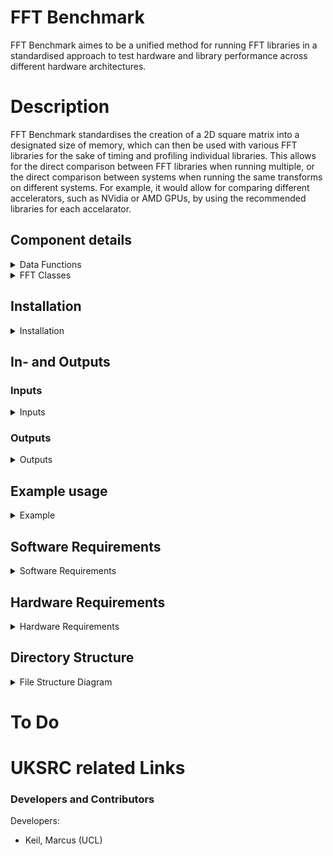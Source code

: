 # FFT Benchmark

FFT Benchmark aimes to be a unified method for running FFT libraries in a standardised approach to test hardware and library
performance across different hardware architectures.

# Description

FFT Benchmark standardises the creation of a 2D square matrix into a designated size of memory, which can then be used with various FFT libraries for the sake of timing and profiling individual libraries. This allows for the direct comparison between FFT libraries when running multiple, or the direct comparison between systems when running the same transforms on different systems. For example, it would allow for comparing different accelerators, such as NVidia or AMD GPUs, by using the recommended libraries for each accelarator.
## Component details

<details>
<summary>Data Functions</summary>
The *Data_Functions* script provides several functions that are used to create the
2D matricies that are used for the FFT. A brief overview of each functions use is
detailed in the table below.

|                         Function                          |                                                                          Description                                                                           |
|:---------------------------------------------------------:|:--------------------------------------------------------------------------------------------------------------------------------------------------------------:|
|                      `get_sys_mem()`                      |                                              returns the ammount of RAM currently available for use by the system                                              |
|                `verify_dimension(int dim)`                |         verifies that the current dimensions are divisible by sixteen in order to facilitate splitting the 2D matrix when it is too large for GPU VRAM         |
|         `possible_vector_size(float memory_size)`         | Uses the given memory_size float in order to create a matrix which uses as much memory as possible within those limits and those imposed by verify_dimension() |
|   `fill_vector(complex<double>* v, int element_count)`    |                                  Fills the 2D matrix with pointer *v with a rectanle of value 1 at the centre of the matrix.                                   |
| `pre_plot_vector(complex<double>* v, int element_count)`  |                    Prepares the 2D matrix with pointer *v to be plotted using python matplotlib prior to transforming for user inpsection.                     |
| `post_plot_vector(complex<double>* v, int element_count)` |                      Prepares the 2D matrix with pointer *v to be plotted using python matplotlib post transforming for user inpsection.                       |
|    `print_data(complex<double>* v, int element_count)`    |                                                   Prints the 2D matrix with pointer *v for user inspection.                                                    |
|   `compare_data(complex<double>* v, int element_count)`   |          Prints the sum of the values of the 2D matrix with pointer *v in order to verify that the transformation returned values other than just 0.           |

</details>

<details>
<summary>FFT Classes</summary>

The basic `Abstract_FFT` class represents the top level class all other FFT classes inherit from. Each class must have
the following functions

|          Function          |                                                               Description                                                               |
|:--------------------------:|:---------------------------------------------------------------------------------------------------------------------------------------:|
|          `name()`          |                                        Returns the name of the library being used for this class                                        |
|        `get_side()`        |                                       Returns the side length of the 2D matrix to be transformed                                        |
|       `get_memory()`       |                                            Returns the size of the matrix on the RAM in MB.                                             |
|       `get_source()`       | Returns the 2D matrix, if prior to transform it will return the original matrix. Post transform it will return the fourier space matrix |
|   `get_element_count()`    |                                        Returns the count of elements in the matrix. i.e. side^2                                         |
|       `transform()`        |                                                     Performs the fourier transform.                                                     |
| `time_transform(int runs)` |                 Performs the fourier transform `runs` amount of times and returns the average time the transform took.                  |

Classes that inherit from `Abstract_FFT` may contain other functions, but should be limited to internal use only.

</details>

## Installation
<details>
<summary>Installation</summary>



In order to build this benchmark, we use cmake. We recommend setting the following options.

|        Option        |       Value(s)       |                                                       Description                                                       |
|:--------------------:|:--------------------:|:-----------------------------------------------------------------------------------------------------------------------:|
|  `CMAKE_C_COMPILER`  |      Ex: clang       |                                         C compiler to user. Tested with clang.                                          |
| `CMAKE_CXX_COMPILER` |     Ex: clang++      |                                        C++ compiler to use. Tested with clang++.                                        |
|       `ONEAPI`       |        ON/OFF        |                    Option to turn on using oneApi mkl instead of default FFTW kernel. (default OFF)                     |
|     `ONEAPI_DIR`     | <\Path\To\oneAPImkl> | Option to pass path to fftw3, if it is not in default installation directory. (default `/opt/intel/oneapi/mkl/2025.1`)  |
|     `FFTW3_DIR`      |   <\Path\To\FFTW3>   |          Option to pass path to fftw3, if it is not in default installation directory. (default `/usr/local`)           |
|  `PYTHON_PLOTTING`   |        ON/OFF        |                      Option to turn on the Python library for plotting FFT results. (default OFF)                       |
|      `CUDA_FFT`      |        ON/OFF        |                                   Option to turn on the cuFFT library. (default OFF)                                    |
|      `CUDA_DIR`      |   <\Path\To\CUDA>    |  Option to pass path to the CUDA libraries, if it is not in default installation directory.(default `/usr/local/cuda`)  |
|      `ROC_FFT`       |        ON/OFF        |                                   Option to turn on the ROCm library.  (default OFF)                                    |
|      `ROCM_DIR`      |   <\Path\To\ROCm>    |        Option to pass path to ROCm library, if it is not in default installation directory.(default `/opt/rocm`)        |
|      `HIP_DIR`       |    <Path\To\hip>     | Option to pass path to hip library, if it is not in default installation directory.(default `/opt/rocm/lib/cmake/hip`)  |

</details>

##  In- and Outputs

### Inputs
<details>
<summary>Inputs</summary>
Once compiled and make has been run, calling this code uses the following inputs

| Option |           Value           |                                                                  Description                                                                   |
|:------:|:-------------------------:|:----------------------------------------------------------------------------------------------------------------------------------------------:|
|   -e   |           None            |                                 Flag that toggles running by memory size instead of element counts (Optional)                                  |
|   -p   |           None            |                                        Flag to plot each FFT result of different sizes once (Optional)                                         |
|   -o   | <\Path\to\output\file.txt |                                             Output file path. (Optional, Default "./default.txt")                                              |
|   -f   |           None            |                                                Flag to toggle running FFTs with FFTW (Optional)                                                |
|   -n   |           None            |                                               Flag to toggle running FFTs with cuFFT (Optional)                                                |
|   -a   |           None            |                                              Flag to toggle running FFTs with rocFFT (Optional)                                                |
|   -r   |            Int            |                          Int on how many different size runs to perform (min 1, if -e is not set, max 7, else no max)                          |
|   -c   |            Int            |                                      Int on how often to repeat transforms for averaging results (min 1)                                       |
|   -s   |           float           | If -e is set, this determines the starting size in memory to use. Units are in MB, all subsequent runs are double the size of the previous run |

</details>


### Outputs
<details>
<summary>Outputs</summary>

The output of FFT_Benchmark is a text file with a small table. The table summarises the results. The columns are:
FFT_Code, Mem_Size [MB], Avg_time[ms], and Check_Value. FFT_Code indicates which library was used to run the transform.
Mem_Size is the size of the array that was transformed in [MB]. Avg_time[ms] is the sum of time each transform took divided by
the number of runs that were performed. Check_Value is an output meant to assist in determining if the transform was computed.
This last column may be removed in the future when better methods to catch failed transformations are implemented across 
libraries.

</details>

## Example usage

<details>
<summary>Example</summary>
</details>

## Software Requirements

<details>
<summary>Software Requirements</summary>
</details>

## Hardware Requirements

<details>
<summary>Hardware Requirements</summary>
</details>

## Directory Structure

<details>
<summary>File Structure Diagram</summary>
```md
FFT_Bench
├── include
│   ├── Abstract_FFT.hpp
│   ├── Run_Functions.hpp
│   ├── Data_Functions.hpp
│   ├── Plotting_Functions.hpp
│   ├── FFTW_Class.hpp
│   ├── cuFFT_Class.hpp
│   └── rocFFT_Class.hpp
├── src
│   ├── Run_Functions.cpp
│   ├── Data_Functions.cpp
│   ├── Plotting_Functions.cpp
│   ├── FFTW_Class.cpp
│   ├── cuFFT_Class.cpp
│   └── rocFFT_Class.cpp
├── CMakeLists.txt
├── main.cpp
└── README.md
```
</details>

# To Do


# UKSRC related Links

### Developers and Contributors

Developers:
- Keil, Marcus (UCL)
